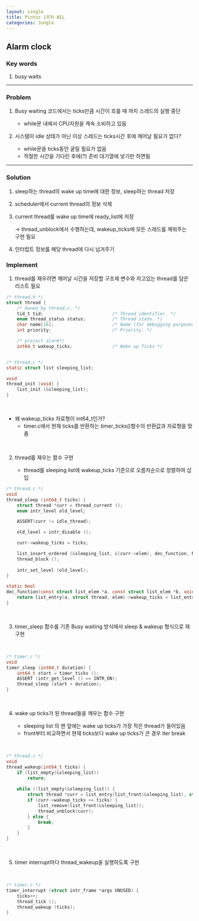 ```yaml
---
layout: single
title: Pintos 1주차 WIL
categories: Jungle
---
```


## Alarm clock

### Key words
1. busy waits
<hr>

### Problem
1. Busy waiting 코드에서는 ticks만큼 시간이 흐를 때 까지 스레드의 실행 중단
	- while문 내에서 CPU자원을 계속 소비하고 있음

2. 시스템이 idle 상태가 아닌 이상 스레드는 ticks시간 후에 깨어날 필요가 없다?
	- while문을 ticks동안 굴릴 필요가 없음
    - 적절한 시간을 기다린 후에(?) 준비 대기열에 넣기만 하면됨


<hr>

### Solution
1. sleep하는 thread의 wake up time에 대한 정보, sleep하는 thread 저장

2. scheduler에서 current thread의 정보 삭제

3. current thread를 wake up time에 ready_list에 저장

    -> thread_unblock에서 수행하는데, wakeup_ticks에 모든 스레드를 깨워주는 구현 필요

4. 인터럽트 정보를 해당 thread에 다시 넘겨주기


### Implement

1. thread를 재우려면 깨어날 시간을 저장할 구조체 변수와 자고있는 thread를 담은 리스트 필요

```c
/* thread.h */
struct thread {
	/* Owned by thread.c. */
	tid_t tid;                          /* Thread identifier. */
	enum thread_status status;          /* Thread state. */
	char name[16];                      /* Name (for debugging purposes). */
	int priority;                       /* Priority. */

    /* project alarm*/
    int64_t wakeup_ticks;				/* Wake up Ticks */


/* thread.c */
static struct list sleeping_list;

void
thread_init (void) {
    list_init (&sleeping_list);
}

```
<br>

- 왜 wakeup_ticks 자료형이 int64_t인가?
    - timer.c에서 현재 ticks를 반환하는 timer_ticks()함수의 반환값과 자료형을 맞춤

<br>


2. thread를 재우는 함수 구현

    - thread를 sleeping list에 wakeup_ticks 기준으로 오름차순으로 정렬하여 삽입

```c
/* thread.c */
void
thread_sleep (int64_t ticks) {
	struct thread *curr = thread_current ();
	enum intr_level old_level;

	ASSERT(curr != idle_thread);

	old_level = intr_disable ();

	curr->wakeup_ticks = ticks;

	list_insert_ordered (&sleeping_list, &(curr->elem), dec_function, NULL);
	thread_block ();
	
	intr_set_level (old_level);
}

static bool 
dec_function(const struct list_elem *a, const struct list_elem *b, void *aux) {
    return list_entry(a, struct thread, elem)->wakeup_ticks < list_entry(b, struct thread, elem)->wakeup_ticks;
}
```

<br>

3. timer_sleep 함수를 기존 Busy waiting 방식에서 sleep & wakeup 형식으로 재구현

<br>

```c
/* timer.c */
void
timer_sleep (int64_t duration) {
    int64_t start = timer_ticks ();
	ASSERT (intr_get_level () == INTR_ON);
	thread_sleep (start + duration);
}
```

<br>

4. wake up ticks가 된 thread들을 깨우는 함수 구현
    
    * sleeping list 의 맨 앞에는 wake up ticks가 가장 작은 thread가 들어있음
    * front부터 비교하면서 현재 ticks보다 wake up ticks가 큰 경우 iter break

<br>

```c
/* thread.c */
void
thread_wakeup(int64_t ticks) {
	if (list_empty(&sleeping_list))
		return;
	
    while (!list_empty(&sleeping_list)) {
		struct thread *curr = list_entry(list_front(&sleeping_list), struct thread, elem);
        if (curr->wakeup_ticks <= ticks) {
			list_remove(list_front(&sleeping_list));
			thread_unblock(curr);
        } else {
            break;
        }
    }
}
```

<br>

5. timer interrupt마다 thread_wakeup을 실행하도록 구현

<br>


```c
/* timer.c */
timer_interrupt (struct intr_frame *args UNUSED) {
	ticks++;
	thread_tick ();
	thread_wakeup (ticks);
}
```